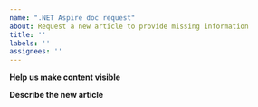 ```yaml
---
name: ".NET Aspire doc request"
about: Request a new article to provide missing information
title: ''
labels: ''
assignees: ''
---
```


**Help us make content visible**

<!--
	- Tell us what search terms you used and how you searched docs.
	- Tell us what docs you found that didn't address your concern.
-->

**Describe the new article**

<!--
	- Explain why this article is needed.
	- Suggest a location in the Table of Contents.
	- Write an abstract. In one **short** paragraph, describe what this article will cover.
	- Create an outline for the new article. We'll help review the outline and approve it before anyone writes the article.
-->
